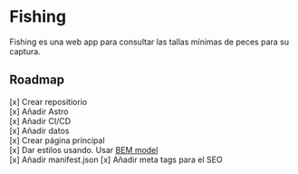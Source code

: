 # Fishing

Fishing es una web app para consultar las tallas mínimas de peces para su captura.

## Roadmap

[x] Crear repositiorio  
[x] Añadir Astro  
[x] Añadir CI/CD  
[x] Añadir datos  
[x] Crear página principal  
[x] Dar estilos usando. Usar [BEM model](https://getbem.com/introduction/)  
[x] Añadir manifest.json
[x] Añadir meta tags para el SEO
